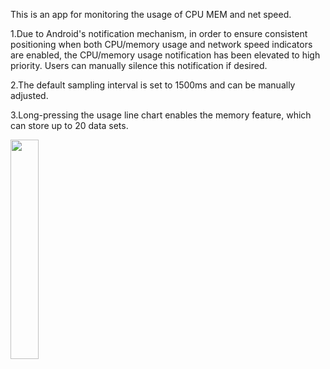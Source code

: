 This is an app for monitoring the usage of CPU MEM and net speed.

1.Due to Android's notification mechanism, in order to ensure consistent positioning when both CPU/memory usage and network speed indicators are enabled, the CPU/memory usage notification has been elevated to high priority. Users can manually silence this notification if desired.

2.The default sampling interval is set to 1500ms and can be manually adjusted.

3.Long-pressing the usage line chart enables the memory feature, which can store up to 20 data sets.

<img src="https://github.com/user-attachments/assets/b5033427-5f8b-444c-9609-25d24ecd1c8e" width="30%" height="auto" />
